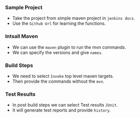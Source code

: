 ### Sample Project

- Take the project from simple maven project in `jenkins docs`.
- Use the `Github Url` for learning the functions.

### Intsall Maven

- We can use the `maven` plugin to run the mvn commands.
- We can specify the versions and give `names`.

### Build Steps

- We need to select `Invoke` top level maven targets.
- Then provide the commands without the `mvn`.

### Test Results

- In post build steps we can select Test results `JUnit`.
- It will generate test reports and provide `history`.
